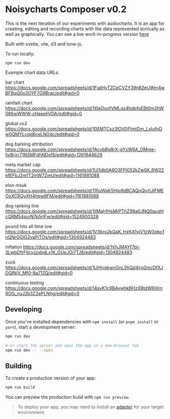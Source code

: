 # Noisycharts Composer v0.2

This is the next iteration of our experiments with audiocharts. It is an app for creating, editing and recording charts with the data represented sonically as well as graphically. You can see a live work-in-progress version [here](https://nickjevershed.github.io/noisycharts/)

Built with svelte, vite, d3 and tone-js. 

To run locally:

```
npm run dev
```

Example chart data URLs:

bar chart
https://docs.google.com/spreadsheets/d/1FiaIHyTZCeCVZY39n82eUWm4wBFBqQ0o3OYF7G9Brac/edit#gid=0

rainfaill chart
https://docs.google.com/spreadsheets/d/1XleDoofVMLqs4hdpfoEBt0m2hW086wWWW-cHaeehVDA/edit#gid=0

global co2
https://docs.google.com/spreadsheets/d/10EMTCsz3lOVDFImtDm_LxIufnDw0QMYLcqd6ceLNOdc/edit#gid=0

dog barking attribution
https://docs.google.com/spreadsheets/d/1AcvbBg8rX-gYxW6A_OMme-fxI8rirr71NSMFdhNDsf8/edit#gid=1261944629

meta market cap
https://docs.google.com/spreadsheets/d/1Ul1db0A8O3FPj052kZw0X_6W22efEFbJ2m1T2mW7ZmU/edit#gid=1161881088

elon msuk
https://docs.google.com/spreadsheets/d/11fiuWaK5Hiq9dBCAQnQjvhJIFMEOzXCRQyXH4hqw8FM/edit#gid=1161881088

dog ranking line
https://docs.google.com/spreadsheets/d/1iIMah1HsMrPThZ98a0JNQ0augHcQRM54surN7p5rIFw/edit#gid=1524900328

pound hits all time low
https://docs.google.com/spreadsheets/d/1V3bro2kQaK_HzKA1viV1zW3qbc1nQNrGGlG2vaPiTOs/edit#gid=1304924483

inflation 
https://docs.google.com/spreadsheets/d/1VhJMAYf7bl-3LwbDfrFIlcyJzxbdLx1K_GUeJOi7TJ8/edit#gid=1304924483

zuck
https://docs.google.com/spreadsheets/d/1UHlyqkwnGnL5hQd4irq2mcDfXJDQINjV_Mf0-8a71ZQ/edit#gid=0

continuous testing
https://docs.google.com/spreadsheets/d/14avK1c9BAywhkBHzXBtdW6lXm9OG_nuJ2b3Z2ePLNhg/edit#gid=0

## Developing

Once you've installed dependencies with `npm install` (or `pnpm install` or `yarn`), start a development server:

```bash
npm run dev

# or start the server and open the app in a new browser tab
npm run dev -- --open
```

## Building

To create a production version of your app:

```bash
npm run build
```

You can preview the production build with `npm run preview`.

> To deploy your app, you may need to install an [adapter](https://kit.svelte.dev/docs/adapters) for your target environment.
